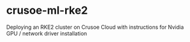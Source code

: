 # crusoe-ml-rke2
Deploying an RKE2 cluster on Crusoe Cloud with instructions for Nvidia GPU / network driver installation

